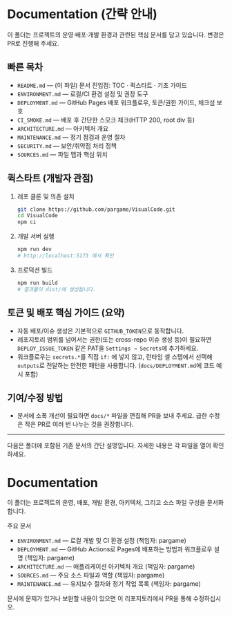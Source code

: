 # Documentation (간략 안내)

이 폴더는 프로젝트의 운영·배포·개발 환경과 관련된 핵심 문서를 담고 있습니다. 변경은 PR로 진행해 주세요.

## 빠른 목차

- `README.md` — (이 파일) 문서 진입점: TOC · 퀵스타트 · 기초 가이드
- `ENVIRONMENT.md` — 로컬/CI 환경 설정 및 권장 도구
- `DEPLOYMENT.md` — GitHub Pages 배포 워크플로우, 토큰/권한 가이드, 체크섬 보호
- `CI_SMOKE.md` — 배포 후 간단한 스모크 체크(HTTP 200, root div 등)
- `ARCHITECTURE.md` — 아키텍처 개요
- `MAINTENANCE.md` — 정기 점검과 운영 절차
- `SECURITY.md` — 보안/취약점 처리 정책
- `SOURCES.md` — 파일 맵과 핵심 위치

## 퀵스타트 (개발자 관점)

1. 레포 클론 및 의존 설치

   ```bash
   git clone https://github.com/pargame/VisualCode.git
   cd VisualCode
   npm ci
   ```

2. 개발 서버 실행

   ```bash
   npm run dev
   # http://localhost:5173 에서 확인
   ```

3. 프로덕션 빌드

   ```bash
   npm run build
   # 결과물이 dist/에 생성됩니다.
   ```

## 토큰 및 배포 핵심 가이드 (요약)

- 자동 배포/이슈 생성은 기본적으로 `GITHUB_TOKEN`으로 동작합니다.
- 레포지토리 범위를 넘어서는 권한(또는 cross-repo 이슈 생성 등)이 필요하면 `DEPLOY_ISSUE_TOKEN` 같은 PAT을 `Settings → Secrets`에 추가하세요.
- 워크플로우는 `secrets.*`를 직접 `if:` 에 넣지 않고, 런타임 셸 스텝에서 선택해 `outputs`로 전달하는 안전한 패턴을 사용합니다. (`docs/DEPLOYMENT.md`에 코드 예시 포함)

## 기여/수정 방법

- 문서에 소폭 개선이 필요하면 `docs/*` 파일을 편집해 PR을 보내 주세요. 급한 수정은 작은 PR로 여러 번 나누는 것을 권장합니다.

---

다음은 폴더에 포함된 기존 문서의 간단 설명입니다. 자세한 내용은 각 파일을 열어 확인하세요.

# Documentation

이 폴더는 프로젝트의 운영, 배포, 개발 환경, 아키텍처, 그리고 소스 파일 구성을 문서화합니다.

주요 문서

- `ENVIRONMENT.md` — 로컬 개발 및 CI 환경 설정 (책임자: pargame)
- `DEPLOYMENT.md` — GitHub Actions로 Pages에 배포하는 방법과 워크플로우 설명 (책임자: pargame)
- `ARCHITECTURE.md` — 애플리케이션 아키텍처 개요 (책임자: pargame)
- `SOURCES.md` — 주요 소스 파일과 역할 (책임자: pargame)
- `MAINTENANCE.md` — 유지보수 절차와 정기 작업 목록 (책임자: pargame)

문서에 문제가 있거나 보완할 내용이 있으면 이 리포지토리에서 PR을 통해 수정하십시오.
